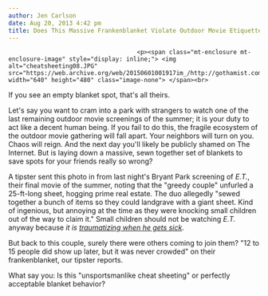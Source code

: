 ```yaml
---
author: Jen Carlson
date: Aug 20, 2013 4:42 pm
title: Does This Massive Frankenblanket Violate Outdoor Movie Etiquette?
---
```


	
										<p><span class="mt-enclosure mt-enclosure-image" style="display: inline;"> <img alt="cheatsheeting08.JPG" src="https://web.archive.org/web/20150601001917im_/http://gothamist.com/attachments/arts_jen/cheatsheeting08.JPG" width="640" height="480" class="image-none"> </span><br>
<span class="photo_caption">If you see an empty blanket spot, that&apos;s all theirs.</span></p>

<p>Let&apos;s say you want to cram into a park with strangers to watch one of the last remaining outdoor movie screenings of the summer; it is your duty to act like a decent human being. If you fail to do this, the fragile ecosystem of the outdoor movie gathering will fall apart. Your neighbors will turn on you. Chaos will reign. And the next day you&apos;ll likely be publicly shamed on The Internet. But is laying down a massive, sewn together set of blankets to save spots for your friends really so wrong?  </p>

<p>A tipster sent this photo in from last night&apos;s Bryant Park screening of <em>E.T.</em>, their final movie of the summer, noting that the &quot;greedy couple&quot; unfurled a 25-ft-long sheet, hogging prime real estate. The duo allegedly &quot;sewed together a bunch of items so they could landgrave with a giant sheet. Kind of ingenious, but annoying at the time as they were knocking small children out of the way to claim it.&quot; Small children should not be watching <em>E.T.</em> anyway because <em>it is <a href="https://web.archive.org/web/20150601001917/http://www.youtube.com/watch?v=a-9990dlfvo">traumatizing when he gets sick</a></em>. </p>

<p>But back to this couple, surely there were others coming to join them? &quot;12 to 15 people did show up later, but it was never crowded&quot; on their frankenblanket, our tipster reports.</p>

<p>What say you: Is this &quot;unsportsmanlike cheat sheeting&quot; or perfectly acceptable blanket behavior?</p>					
										
									
				